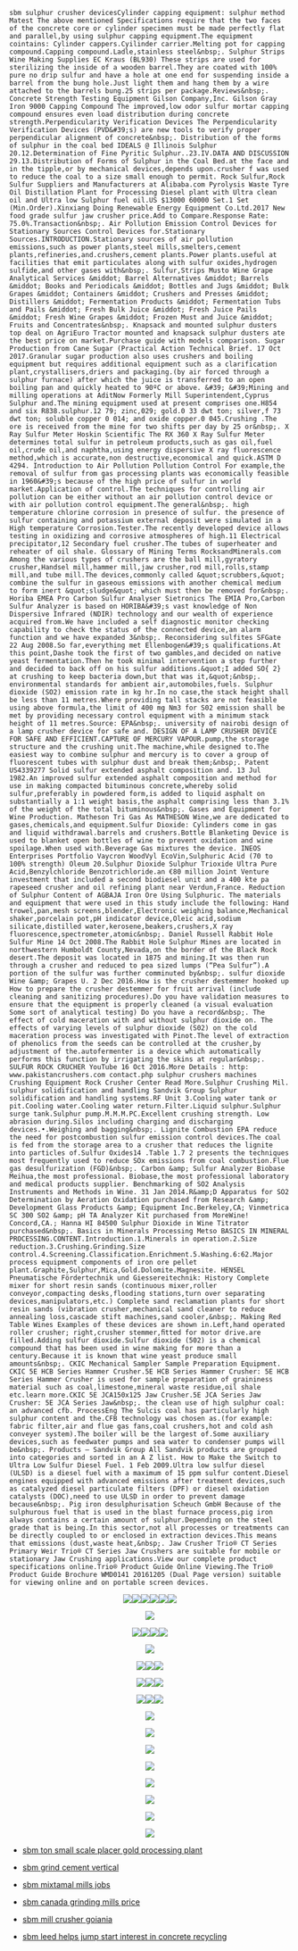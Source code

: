 
```
sbm sulphur crusher devicesCylinder capping equipment: sulphur method Matest The above mentioned Specifications require that the two faces of the concrete core or cylinder specimen must be made perfectly flat and parallel,by using sulphur capping equipment.The equipment cointains: Cylinder cappers.Cyilinder carrier.Melting pot for capping compound.Capping compound.Ladle,stainless steel&nbsp;. Sulphur Strips Wine Making Supplies EC Kraus (BL930) These strips are used for sterilizing the inside of a wooden barrel.They are coated with 100% pure no drip sulfur and have a hole at one end for suspending inside a barrel from the bung hole.Just light them and hang them by a wire attached to the barrels bung.25 strips per package.Reviews&nbsp;. Concrete Strength Testing Equipment Gilson Company,Inc. Gilson Gray Iron 9000 Capping Compound The improved,low odor sulfur mortar capping compound ensures even load distribution during concrete strength.Perpendicularity Verification Devices The Perpendicularity Verification Devices (PVD&#39;s) are new tools to verify proper perpendicular alignment of concrete&nbsp;. Distribution of the forms of sulphur in the coal bed IDEALS @ Illinois Sulphur 20.12.Determination of Fine Pyritic Sulphur..23.IV.DATA AND DISCUSSION 29.13.Distribution of Forms of Sulphur in the Coal Bed.at the face and in the tipple,or by mechanical devices,depends upon.crusher f was used to reduce the coal to a size small enough to permit. Rock Sulfur,Rock Sulfur Suppliers and Manufacturers at Alibaba.com Pyrolysis Waste Tyre Oil Distillation Plant for Processing Diesel plant with Ultra clean oil and Ultra low Sulphur fuel oil.US $13000 60000 Set.1 Set (Min.Order).Xinxiang Doing Renewable Energy Equipment Co.Ltd.2017 New food grade sulfur jaw crusher price.Add to Compare.Response Rate: 75.0%.Transaction&nbsp;. Air Pollution Emission Control Devices for Stationary Sources Control Devices for.Stationary Sources.INTRODUCTION.Stationary sources of air pollution emissions,such as power plants,steel mills,smelters,cement plants,refineries,and.crushers,cement plants.Power plants.useful at facilities that emit particulates along with sulfur oxides,hydrogen sulfide,and other gases with&nbsp;. Sulfur,Strips Musto Wine Grape Analytical Services &middot; Barrel Alternatives &middot; Barrels &middot; Books and Periodicals &middot; Bottles and Jugs &middot; Bulk Grapes &middot; Containers &middot; Crushers and Presses &middot; Distillers &middot; Fermentation Products &middot; Fermentation Tubs and Pails &middot; Fresh Bulk Juice &middot; Fresh Juice Pails &middot; Fresh Wine Grapes &middot; Frozen Must and Juice &middot; Fruits and Concentrates&nbsp;. Knapsack and mounted sulphur dusters top deal on AgriEuro Tractor mounted and knapsack sulphur dusters ate the best price on market.Purchase guide with models comparison. Sugar Production from Cane Sugar (Practical Action Technical Brief. 17 Oct 2017.Granular sugar production also uses crushers and boiling equipment but requires additional equipment such as a clarification plant,crystallisers,driers and packaging.(by air forced through a sulphur furnace) after which the juice is transferred to an open boiling pan and quickly heated to 90ºC or above. &#39; &#39;Mining and milling operations at AditNow Formerly Mill Superintendent,Cyprus Sulphur and.The mining equipment used at present comprises one.H854 and six R838.sulphur.12 79; zinc,029; gold.0 33 dwt ton; silver,f 73 dwt ton; soluble copper 0 014; and oxide copper.0 045.Crushing .The ore is received from the mine for two shifts per day by 25 or&nbsp;. X Ray Sulfur Meter Hoskin Scientific The RX 360 X Ray Sulfur Meter determines total sulfur in petroleum products,such as gas oil,fuel oil,crude oil,and naphtha,using energy dispersive X ray fluorescence method,which is accurate,non destructive,economical and quick.ASTM D 4294. Introduction to Air Pollution Pollution Control For example,the removal of sulfur from gas processing plants was economically feasible in 1960&#39;s because of the high price of sulfur in world market.Application of control.The techniques for controlling air pollution can be either without an air pollution control device or with air pollution control equipment.The general&nbsp;. high temperature chlorine corrosion in presence of sulfur. the presence of sulfur containing and potassium external deposit were simulated in a High temperature Corrosion.Tester.The recently developed device allows testing in oxidizing and corrosive atmospheres of high.11 Electrical precipitator,12 Secondary fuel crusher.The tubes of superheater and reheater of oil shale. Glossary of Mining Terms RocksandMinerals.com Among the various types of crushers are the ball mill,gyratory crusher,Handsel mill,hammer mill,jaw crusher,rod mill,rolls,stamp mill,and tube mill.The devices,commonly called &quot;scrubbers,&quot; combine the sulfur in gaseous emissions with another chemical medium to form inert &quot;sludge&quot; which must then be removed for&nbsp;. Horiba EMEA Pro Carbon Sulfur Analyser Sietronics The EMIA Pro,Carbon Sulfur Analyzer is based on HORIBA&#39;s vast knowledge of Non Dispersive Infrared (NDIR) technology and our wealth of experience acquired from.We have included a self diagnostic monitor checking capability to check the status of the connected device,an alarm function and we have expanded 3&nbsp;. Reconsidering sulfites SFGate 22 Aug 2008.So far,everything met Ellenbogen&#39;s qualifications.At this point,Dashe took the first of two gambles,and decided on native yeast fermentation.Then he took minimal intervention a step further and decided to back off on his sulfur additions.&quot;I added SO{ 2} at crushing to keep bacteria down,but that was it,&quot;&nbsp;. environmental standards for ambient air,automobiles,fuels. Sulphur dioxide (SO2) emission rate in kg hr.In no case,the stack height shall be less than 11 metres.Where providing tall stacks are not feasible using above formula,the limit of 400 mg Nm3 for S02 emission shall be met by providing necessary control equipment with a minimum stack height of 11 metres.Source: EPA&nbsp;. university of nairobi design of a lamp crusher device for safe and. DESIGN OF A LAMP CRUSHER DEVICE FOR SAFE AND EFFICIENT.CAPTURE OF MERCURY VAPOUR.pump,the storage structure and the crushing unit.The machine,while designed to.The easiest way to combine sulphur and mercury is to cover a group of fluorescent tubes with sulphur dust and break them;&nbsp;. Patent US4339277 Solid sulfur extended asphalt composition and. 13 Jul 1982.An improved sulfur extended asphalt composition and method for use in making compacted bituminous concrete,whereby solid sulfur,preferably in powdered form,is added to liquid asphalt on substantially a 1:1 weight basis,the asphalt comprising less than 3.1% of the weight of the total bituminous&nbsp;. Gases and Equipment for Wine Production. Matheson Tri Gas As MATHESON Wine,we are dedicated to gases,chemicals,and equipment.Sulfur Dioxide: Cylinders come in gas and liquid withdrawal.barrels and crushers.Bottle Blanketing Device is used to blanket open bottles of wine to prevent oxidation and wine spoilage.When used with.Beverage Gas mixtures the device. INEOS Enterprises Portfolio Vaycron WoodVyl EcoVin,Sulphuric Acid (70 to 100% strength) Oleum 20.Sulphur Dioxide Sulphur Trioxide Ultra Pure Acid,Benzylchloride Benzotrichloride.an €80 million Joint Venture investment that included a second biodiesel unit and a 400 kte pa rapeseed crusher and oil refining plant near Verdun,France. Reduction of Sulphur Content of AGBAJA Iron Ore Using Sulphuric. The materials and equipment that were used in this study include the following: Hand trowel,pan,mesh screens,blender,Electronic weighing balance,Mechanical shaker,porcelain pot,pH indicator device,Oleic acid,sodium silicate,distilled water,kerosene,beakers,crushers,X ray fluorescence,spectrometer,atomic&nbsp;. Daniel Russell Rabbit Hole Sulfur Mine 14 Oct 2008.The Rabbit Hole Sulphur Mines are located in northwestern Humboldt County,Nevada,on the border of the Black Rock desert.The deposit was located in 1875 and mining.It was then run through a crusher and reduced to pea sized lumps (“Pea Sulfur”).A portion of the sulfur was further comminuted by&nbsp;. sulfur dioxide Wine &amp; Grapes U. 2 Dec 2016.How is the crusher destemmer hooked up How to prepare the crusher destemmer for fruit arrival (include cleaning and sanitizing procedures).Do you have validation measures to ensure that the equipment is properly cleaned (a visual evaluation Some sort of analytical testing) Do you have a record&nbsp;. The effect of cold maceration with and without sulphur dioxide on. The effects of varying levels of sulphur dioxide (S02) on the cold maceration process was investigated with Pinot.The level of extraction of phenolics from the seeds can be controlled at the crusher,by adjustment of the.autofermenter is a device which automatically performs this function by irrigating the skins at regular&nbsp;. SULFUR ROCK CRUCHER YouTube 16 Oct 2016.More Details : http: www.pakistancrushers.com contact.php sulphur crushers machines Crushing Equipment Rock Crusher Center Read More.Sulphur Crushing Mil. sulphur solidification and handling Sandvik Group Sulphur solidification and handling systems.RF Unit 3.Cooling water tank or pit.Cooling water.Cooling water return.Filter.Liquid sulphur.Sulphur surge tank.Sulphur pump.M.M.M.PC.Excellent crushing strength. Low abrasion during.Silos including charging and discharging devices.•.Weighing and bagging&nbsp;. Lignite Combustion EPA reduce the need for postcombustion sulfur emission control devices.The coal is fed from the storage area to a crusher that reduces the lignite into particles of.Sulfur Oxides14 .Table 1.7 2 presents the techniques most frequently used to reduce SOx emissions from coal combustion.Flue gas desulfurization (FGD)&nbsp;. Carbon &amp; Sulfur Analyzer Biobase Meihua,the most professional. Biobase,the most professional laboratory and medical products supplier. Benchmarking of SO2 Analysis Instruments and Methods in Wine. 31 Jan 2014.R&amp;D Apparatus for SO2 Determination by Aeration Oxidation purchased from Research &amp; Development Glass Products &amp; Equipment Inc.Berkeley,CA; Vinmetrica SC 300 SO2 &amp; pH TA Analyzer Kit purchased from MoreWine! Concord,CA.; Hanna HI 84500 Sulphur Dioxide in Wine Titrator purchased&nbsp;. Basics in Minerals Processing Metso BASICS IN MINERAL PROCESSING.CONTENT.Introduction.1.Minerals in operation.2.Size reduction.3.Crushing.Grinding.Size control.4.Screening.Classification.Enrichment.5.Washing.6:62.Major process equipment components of iron ore pellet plant.Graphite,Sulphur,Mica,Gold.Dolomite.Magnesite. HENSEL Pneumatische Fördertechnik und Giessereitechnik: History Complete mixer for short resin sands (continuous mixer,roller conveyor,compacting desks,flooding stations,turn over separating devices,manipulators,etc.) Complete sand reclamation plants for short resin sands (vibration crusher,mechanical sand cleaner to reduce annealing loss,cascade stift machines,sand cooler,&nbsp;. Making Red Table Wines Examples of these devices are shown in.Left,hand operated roller crusher; right,crusher stemmer,ﬁtted for motor drive.are filled.Adding sulfur dioxide.Sulfur dioxide (502) is a chemical compound that has been used in wine making for more than a century.Because it is known that wine yeast produce small amounts&nbsp;. CKIC Mechanical Sampler Sample Preparation Equipment. CKIC 5E HCB Series Hammer Crusher.5E HCB Series Hammer Crusher: 5E HCB Series Hammer Crusher is used for sample preparation of graininess material such as coal,limestone,mineral waste residue,oil shale etc.learn more.CKIC 5E JCA150x125 Jaw Crusher.5E JCA Series Jaw Crusher: 5E JCA Series Jaw&nbsp;. the clean use of high sulphur coal: an advanced cfb. ProcessEng The Sulcis coal has particularly high sulphur content and the.CFB technology was chosen as.(for example: fabric filter,air and flue gas fans,coal crushers,hot and cold ash conveyer system).The boiler will be the largest of.Some auxiliary devices,such as feedwater pumps and sea water to condenser pumps will be&nbsp;. Products — Sandvik Group All Sandvik products are grouped into categories and sorted in an A Z list. How to Make the Switch to Ultra Low Sulfur Diesel Fuel. 1 Feb 2009.Ultra low sulfur diesel (ULSD) is a diesel fuel with a maximum of 15 ppm sulfur content.Diesel engines equipped with advanced emissions after treatment devices,such as catalyzed diesel particulate filters (DPF) or diesel oxidation catalysts (DOC),need to use ULSD in order to prevent damage because&nbsp;. Pig iron desulphurisation Scheuch GmbH Because of the sulphurous fuel that is used in the blast furnace process,pig iron always contains a certain amount of sulphur.Depending on the steel grade that is being.In this sector,not all processes or treatments can be directly coupled to or enclosed in extraction devices.This means that emissions (dust,waste heat,&nbsp;. Jaw Crusher Trio® CT Series Primary Weir Trio® CT Series Jaw Crushers are suitable for mobile or stationary Jaw Crushing applications.View our complete product specifications online.Trio® Product Guide Online Viewing.The Trio® Product Guide Brochure WMD0141 20161205 (Dual Page version) suitable for viewing online and on portable screen devices. 
```

<div align="center">
  
<a rel="nofollow" href="https://m.shibang-china.com?f=github&k=sbm+sulphur+crusher+devices"><img src="https://static.shibang-china.com/en/l.png"></a><img src="https://static.shibang-china.com/en/hw.png"><a rel="nofollow" href="https://m.shibang-china.com/product/?f=github&k=sbm+sulphur+crusher+devices"><img src="https://static.shibang-china.com/en/p.png"></a><a rel="nofollow" href="https://m.shibang-china.com/cases/?f=github&k=sbm+sulphur+crusher+devices"><img src="https://static.shibang-china.com/en/c.png"></a><a rel="nofollow" href="https://m.shibang-china.com/news/?f=github&k=sbm+sulphur+crusher+devices"><img src="https://static.shibang-china.com/en/n.png"></a><a rel="nofollow" href="https://m.shibang-china.com?f=github&k=sbm+sulphur+crusher+devices"><img src="https://static.shibang-china.com/en/m.png"></a>

<a rel="nofollow" href="https://m.shibang-china.com/product/?f=github&k=sbm+sulphur+crusher+devices"><img src="https://static.shibang-china.com/en/b.jpg"></a>
  
<a rel="nofollow" href="https://m.shibang-china.com/solution-aggregate.html?f=github&k=sbm+sulphur+crusher+devices"><img src="https://static.shibang-china.com/en/a.jpg"></a><a rel="nofollow" href="https://m.shibang-china.com/solution-mine.html?f=github&k=sbm+sulphur+crusher+devices"><img src="https://static.shibang-china.com/en/m.jpg"></a><a rel="nofollow" href="https://m.shibang-china.com/solution-mill.html?f=github&k=sbm+sulphur+crusher+devices"><img src="https://static.shibang-china.com/en/g.jpg"></a><a rel="nofollow" href="https://m.shibang-china.com/solution-epc.html?f=github&k=sbm+sulphur+crusher+devices"><img src="https://static.shibang-china.com/en/e.jpg"></a>

<a rel="nofollow" href="https://m.shibang-china.com/product/?f=github&k=sbm+sulphur+crusher+devices"><img src="https://static.shibang-china.com/en/a-p.png"></a>

<a rel="nofollow" href="https://m.shibang-china.com/product/crusher/c6x.html?f=github&k=sbm+sulphur+crusher+devices"><img src="https://static.shibang-china.com/en/j.jpg"></a><a rel="nofollow" href="https://m.shibang-china.com/product/crusher/ci5x.html?f=github&k=sbm+sulphur+crusher+devices"><img src="https://static.shibang-china.com/en/i.jpg"></a><a rel="nofollow" href="https://m.shibang-china.com/product/crusher/hst.html?f=github&k=sbm+sulphur+crusher+devices"><img src="https://static.shibang-china.com/en/c.jpg"></a>

<a rel="nofollow" href="https://m.shibang-china.com/product/mill/mtw.html?f=github&k=sbm+sulphur+crusher+devices"><img src="https://static.shibang-china.com/en/mtw.jpg"></a><a rel="nofollow" href="https://m.shibang-china.com/product/mill/scm.html?f=github&k=sbm+sulphur+crusher+devices"><img src="https://static.shibang-china.com/en/scm.jpg"></a><a rel="nofollow" href="https://m.shibang-china.com/product/mill/lm.html?f=github&k=sbm+sulphur+crusher+devices"><img src="https://static.shibang-china.com/en/lm.jpg"></a>

<a rel="nofollow" href="https://m.shibang-china.com/product/sand/vsi6x.html?f=github&k=sbm+sulphur+crusher+devices"><img src="https://static.shibang-china.com/en/6x.jpg"></a><a rel="nofollow" href="https://m.shibang-china.com/product/sand/vu.html?f=github&k=sbm+sulphur+crusher+devices"><img src="https://static.shibang-china.com/en/vu.jpg"></a><a rel="nofollow" href="https://m.shibang-china.com/product/mobile/klun.html?f=github&k=sbm+sulphur+crusher+devices"><img src="https://static.shibang-china.com/en/k.jpg"></a>

<a rel="nofollow" href="https://m.shibang-china.com/cases/?f=github&k=sbm+sulphur+crusher+devices"><img src="https://static.shibang-china.com/en/case.png"></a>

<a rel="nofollow" href="https://m.shibang-china.com/cases/aggregate/202.html?f=github&k=sbm+sulphur+crusher+devices"><img src="https://static.shibang-china.com/en/c-1.jpg"></a>

<a rel="nofollow" href="https://m.shibang-china.com/cases/aggregate/203.html?f=github&k=sbm+sulphur+crusher+devices"><img src="https://static.shibang-china.com/en/c-2.jpg"></a>

<a rel="nofollow" href="https://m.shibang-china.com/cases/mill/123.html?f=github&k=sbm+sulphur+crusher+devices"><img src="https://static.shibang-china.com/en/c-3.jpg"></a>

<a rel="nofollow" href="https://m.shibang-china.com/contact_us.html?f=github&k=sbm+sulphur+crusher+devices"><img src="https://static.shibang-china.com/en/contact.png"></a>

<a rel="nofollow" href="https://swt.shibang-china.com/?f=github&k=sbm+sulphur+crusher+devices"><img src="https://static.shibang-china.com/en/chat.png"></a>

<a rel="nofollow" href="https://whatsapp.shibangsoft.com/WhatsApp.php?f=github&k=sbm+sulphur+crusher+devices"><img src="https://static.shibang-china.com/en/whatsapp.png"></a>

<a rel="nofollow" href="https://m.shibang-china.com/?f=github&k=sbm+sulphur+crusher+devices"><img src="https://static.shibang-china.com/en/website.png"></a>

</div>


* [sbm ton small scale placer gold processing plant](sbm%20ton%20small%20scale%20placer%20gold%20processing%20plant.md)

* [sbm grind cement vertical](sbm%20grind%20cement%20vertical.md)

* [sbm mixtamal mills jobs](sbm%20mixtamal%20mills%20jobs.md)

* [sbm canada grinding mills price](sbm%20canada%20grinding%20mills%20price.md)

* [sbm mill crusher goiania](sbm%20mill%20crusher%20goiania.md)

* [sbm leed helps jump start interest in concrete recycling](sbm%20leed%20helps%20jump%20start%20interest%20in%20concrete%20recycling.md)